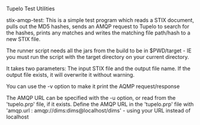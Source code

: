 Tupelo Test Utilities

stix-amqp-test:
This is a simple test program which reads a STIX document, pulls out the MD5 hashes,
sends an AMQP request to Tupelo to search for the hashes, prints any matches and writes
the matching file path/hash to a new STIX file.

The runner script needs all the jars from the build to be in $PWD/target - IE you must
run the script with the target directory on your current directory.

It takes two parameters: The input STIX file and the output file name. If the output
file exists, it will overwrite it without warning.

You can use the -v option to make it print the AQMP request/response

The AMQP URL can be specified with the -u option, or read from the 'tupelo.prp' file, if it exists.
Define the AMQP URL in the 'tupelo.prp' file with 'amqp.url : amqp://dims:dims@localhost/dims' - using
your URL instead of localhost
